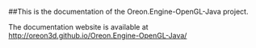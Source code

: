 ##This is the documentation of the Oreon.Engine-OpenGL-Java project.

The documentation website is available at http://oreon3d.github.io/Oreon.Engine-OpenGL-Java/
